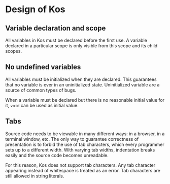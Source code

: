 ﻿Design of Kos
=============

Variable declaration and scope
------------------------------

All variables in Kos must be declared before the first use.  A variable
declared in a particular scope is only visible from this scope and its
child scopes.

No undefined variables
----------------------

All variables must be initialized when they are declared.  This guarantees
that no variable is ever in an uninitialized state.  Uninitialized
variable are a source of common types of bugs.

When a variable must be declared but there is no reasonable initial value
for it, `void` can be used as initial value.

Tabs
----

Source code needs to be viewable in many different ways: in a browser, in a
terminal window, etc.  The only way to guarantee correctness of presentation
is to forbid the use of tab characters, which every programmer sets up to
a different width.  With varying tab widths, indentation breaks easily and
the source code becomes unreadable.

For this reason, Kos does not support tab characters.  Any tab character
appearing instead of whitespace is treated as an error.  Tab characters are
still allowed in string literals.
